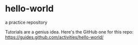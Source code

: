 # hello-world
a practice repository

Tutorials are a genius idea. Here's the GitHub one for this repo: https://guides.github.com/activities/hello-world/
